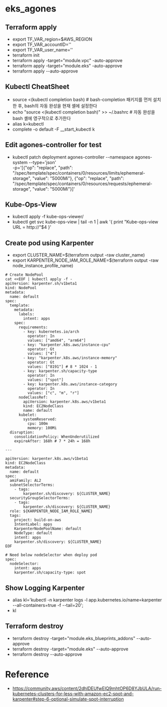 # eks_agones

## Terraform apply
- export TF_VAR_region=$AWS_REGION
- export TF_VAR_accountID=''
- export TF_VAR_user_name=''
- terraform init
- terraform apply -target="module.vpc" -auto-approve
- terraform apply -target="module.eks" -auto-approve
- terraform apply --auto-approve

## Kubectl CheatSheet
- source <(kubectl completion bash) # bash-completion 패키지를 먼저 설치한 후, bash의 자동 완성을 현재 셸에 설정한다
- echo "source <(kubectl completion bash)" >> ~/.bashrc # 자동 완성을 bash 셸에 영구적으로 추가한다
- alias k=kubectl
- complete -o default -F __start_kubectl k

## Edit agones-controller for test
- kubectl patch deployment agones-controller --namespace agones-system --type='json' \
  -p='[{"op": "replace", "path": "/spec/template/spec/containers/0/resources/limits/ephemeral-storage", "value": "5000Mi"},
        {"op": "replace", "path": "/spec/template/spec/containers/0/resources/requests/ephemeral-storage", "value": "5000Mi"}]'

## Kube-Ops-View
- kubectl apply -f kube-ops-viewer/
- kubectl get svc kube-ops-view | tail -n 1 | awk '{ print "Kube-ops-view URL = http://"$4 }'

## Create pod using Karpenter 
- export CLUSTER_NAME=$(terraform output -raw cluster_name)
- export KARPENTER_NODE_IAM_ROLE_NAME=$(terraform output -raw node_instance_profile_name)

```
# Create NodePool
cat <<EOF | kubectl apply -f -
apiVersion: karpenter.sh/v1beta1
kind: NodePool
metadata:
  name: default 
spec:  
  template:
    metadata:
      labels:
        intent: apps
    spec:
      requirements:
        - key: kubernetes.io/arch
          operator: In
          values: ["amd64", "arm64"]
        - key: "karpenter.k8s.aws/instance-cpu"
          operator: Gt
          values: ["4"]
        - key: "karpenter.k8s.aws/instance-memory"
          operator: Gt
          values: ["8191"] # 8 * 1024 - 1
        - key: karpenter.sh/capacity-type
          operator: In
          values: ["spot"]
        - key: karpenter.k8s.aws/instance-category
          operator: In
          values: ["c", "m", "r"]
      nodeClassRef:
        apiVersion: karpenter.k8s.aws/v1beta1
        kind: EC2NodeClass
        name: default
      kubelet:
        systemReserved:
          cpu: 100m
          memory: 100Mi
  disruption:
    consolidationPolicy: WhenUnderutilized
    expireAfter: 168h # 7 * 24h = 168h
  
---   

apiVersion: karpenter.k8s.aws/v1beta1
kind: EC2NodeClass
metadata:
  name: default
spec:
  amiFamily: AL2
  subnetSelectorTerms:          
    - tags:
        karpenter.sh/discovery: ${CLUSTER_NAME}
  securityGroupSelectorTerms:
    - tags:
        karpenter.sh/discovery: ${CLUSTER_NAME}
  role: ${KARPENTER_NODE_IAM_ROLE_NAME}
  tags:
    project: build-on-aws
    IntentLabel: apps
    KarpenterNodePoolName: default
    NodeType: default
    intent: apps
    karpenter.sh/discovery: ${CLUSTER_NAME}
EOF
```
```
# Need below nodeSelector when deploy pod
spec:
  nodeSelector:
    intent: apps
    karpenter.sh/capacity-type: spot
```

## Show Logging Karpenter
- alias kl='kubectl -n karpenter logs -l app.kubernetes.io/name=karpenter --all-containers=true -f --tail=20';
- kl

## Terraform destroy
- terraform destroy -target="module.eks_blueprints_addons" --auto-approve
- terraform destroy -target="module.eks" --auto-approve
- terraform destroy --auto-approve

# Reference
- https://community.aws/content/2dhlDEUfwElQ9mhtOP6D8YJbULA/run-kubernetes-clusters-for-less-with-amazon-ec2-spot-and-karpenter#step-6-optional-simulate-spot-interruption
